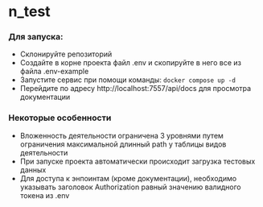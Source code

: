 # n_test

### Для запуска:
- Склонируйте репозиторий
- Создайте в корне проекта файл .env и скопируйте в него все из файла .env-example
- Запустите сервис при помощи команды: 
```docker compose up -d```
- Перейдите по адресу http://localhost:7557/api/docs для просмотра документации

### Некоторые особенности
- Вложенность деятельности ограничена 3 уровнями путем ограничения максимальной длинный path у таблицы видов деятельности
- При запуске проекта автоматически происходит загрузка тестовых данных
- Для доступа к энпоинтам (кроме документации), необходимо указывать заголовок Authorization равный значению валидного токена из .env


